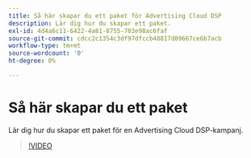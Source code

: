 ```yaml
---
title: Så här skapar du ett paket för Advertising Cloud DSP
description: Lär dig hur du skapar ett paket.
exl-id: 4d4a6c11-6422-4a81-8755-703e98ac6faf
source-git-commit: cdcc2c1354c3df97dfccb48817d89667ce6b7acb
workflow-type: tm+mt
source-wordcount: '0'
ht-degree: 0%

---
```


# Så här skapar du ett paket

Lär dig hur du skapar ett paket för en Advertising Cloud DSP-kampanj.

>[!VIDEO](https://video.tv.adobe.com/v/339257)
